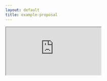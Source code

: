 ```yaml
---
layout: default
title: example-proposal
---
```

<iframe src="https://docs.google.com/document/d/1W5Mnf4w94i6K_NGsne7wsSyTXJUeNIusJMZ_C-TdeAc/pub?embedded=true"></iframe>
